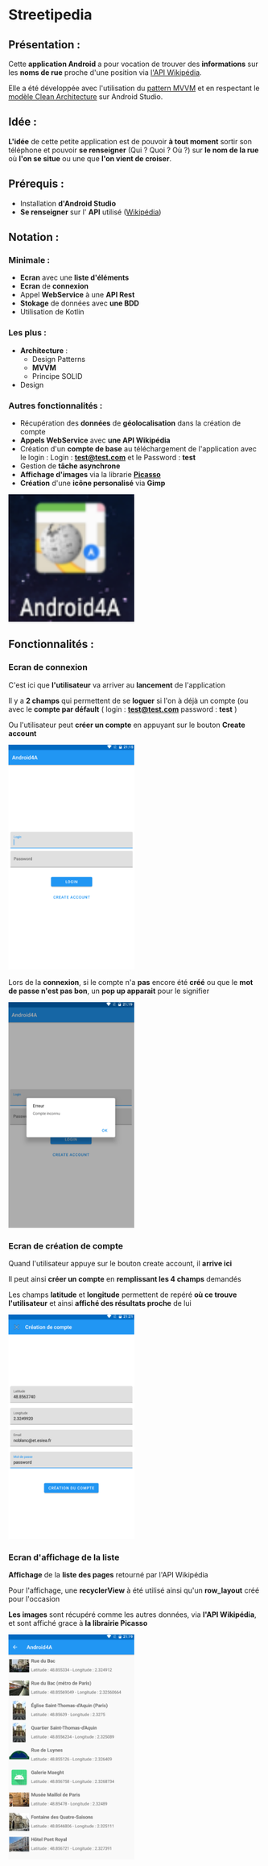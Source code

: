 # Streetipedia

## Présentation :

Cette **application Android** a pour vocation de trouver des **informations** sur les **noms de rue** proche d'une position via [l'API Wikipédia](https://www.mediawiki.org/wiki/API:Main_page).

Elle a été développée avec l'utilisation du [pattern MVVM](https://fr.wikipedia.org/wiki/Mod%C3%A8le-vue-vue_mod%C3%A8le) et en respectant le [modèle Clean Architecture](https://blog.adimeo.com/forum-php-2019-clean-architecture) sur Android Studio.


## Idée :

**L'idée** de cette petite application est de pouvoir **à tout moment** sortir son téléphone et pouvoir **se renseigner** (Qui ? Quoi ? Où ?) sur **le nom de la rue** où **l'on se situe** ou une que **l'on vient de croiser**.

## Prérequis :

- Installation **d'Android Studio**
- **Se renseigner** sur l' **API** utilisé ([Wikipédia](https://www.mediawiki.org/wiki/API:Main_page))

## Notation :
### Minimale :
- **Ecran** avec une **liste d'éléments**
- **Ecran** de **connexion**
- Appel **WebService** à une **API Rest**
- **Stokage** de données avec **une BDD**
- Utilisation de Kotlin 

### Les plus :
- **Architecture** :
	- Design Patterns
	- **MVVM**
	- Principe SOLID
- Design

### Autres fonctionnalités :
- Récupération des **données** de **géolocalisation** dans la création de compte
- **Appels WebService** avec **une API Wikipédia**
- Création d'un **compte de base** au téléchargement de l'application avec le login : Login : **test@test.com** et le Password : **test**
- Gestion de **tâche asynchrone**
- **Affichage d'images** via la librarie **[Picasso](https://square.github.io/picasso/)**
- **Création** d'une **icône personalisé** via **Gimp**
<img src="READMEImage/Icon.png" width=250>

## Fonctionnalités :

### Ecran de connexion

C'est ici que **l'utilisateur** va arriver au **lancement** de l'application

Il y a **2 champs** qui permettent de se **loguer** si l'on à déjà un compte (ou avec le **compte par défault** ( login : **test@test.com** password : **test** )

Ou l'utilisateur peut **créer un compte** en appuyant sur le bouton **Create account**

<img src="READMEImage/Login.png" width=250>

Lors de la **connexion**, si le compte n'a **pas** encore été **créé** ou que le **mot de passe n'est pas bon**, un **pop up apparait** pour le signifier

<img src="READMEImage/ErreurLogin.png" width=250>

### Ecran de création de compte

Quand l'utilisateur appuye sur le bouton create account, il **arrive ici**

Il peut ainsi **créer un compte** en **remplissant les 4 champs** demandés

Les champs **latitude** et **longitude** permettent de repéré **où ce trouve l'utilisateur** et ainsi **affiché des résultats proche** de lui

<img src="READMEImage/CreateAccount.png" width=250>

### Ecran d'affichage de la liste

**Affichage** de la **liste des pages** retourné par l'API Wikipédia

Pour l'affichage, une **recyclerView** à été utilisé ainsi qu'un **row_layout** créé pour l'occasion

**Les images** sont récupéré comme les autres données, via **l'API Wikipédia**, et sont affiché grace à **la librairie Picasso**

<img src="READMEImage/List.png" width=250>
